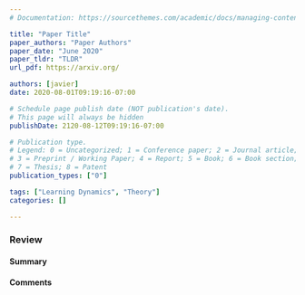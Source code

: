 ```yaml
---
# Documentation: https://sourcethemes.com/academic/docs/managing-content/

title: "Paper Title"
paper_authors: "Paper Authors"
paper_date: "June 2020"
paper_tldr: "TLDR"
url_pdf: https://arxiv.org/

authors: [javier]
date: 2020-08-01T09:19:16-07:00

# Schedule page publish date (NOT publication's date).
# This page will always be hidden
publishDate: 2120-08-12T09:19:16-07:00

# Publication type.
# Legend: 0 = Uncategorized; 1 = Conference paper; 2 = Journal article;
# 3 = Preprint / Working Paper; 4 = Report; 5 = Book; 6 = Book section;
# 7 = Thesis; 8 = Patent
publication_types: ["0"]

tags: ["Learning Dynamics", "Theory"]
categories: []

---
```


### Review

#### Summary


#### Comments 


